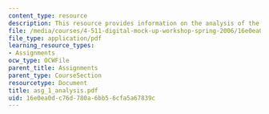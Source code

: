 ```yaml
---
content_type: resource
description: This resource provides information on the analysis of the tower.
file: /media/courses/4-511-digital-mock-up-workshop-spring-2006/16e0ea0dc76d780a6bb56cfa5a67839c_asg_1_analysis.pdf
file_type: application/pdf
learning_resource_types:
- Assignments
ocw_type: OCWFile
parent_title: Assignments
parent_type: CourseSection
resourcetype: Document
title: asg_1_analysis.pdf
uid: 16e0ea0d-c76d-780a-6bb5-6cfa5a67839c
---
```

